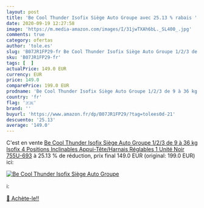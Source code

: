 ```yaml
---
layout: post
title: 'Be Cool Thunder Isofix Siège Auto Groupe avec 25.13 % rabais '
date: 2020-09-19 12:27:58
image: 'https://m.media-amazon.com/images/I/31jwTXAh6bL._SL400_.jpg'
comments: true
category: ofertas
author: 'tole.es'
slug: 'B07JR1FP29-fr Be Cool Thunder Isofix Siège Auto Groupe 1/2/3 de 9 à 36...'
sku: 'B07JR1FP29-fr'
tags: [  ]
actualPrice: 149.0 EUR
currency: EUR
price: 149.0
comparePrice: 199.0 EUR
prodname: 'Be Cool Thunder Isofix Siège Auto Groupe 1/2/3 de 9 à 36 kg Isofix 4 Positions Inclinables Appui-Tête/Harnais Réglables 1 Unité  Noir 755U-693'
country: 'fr'
flag: '🇫🇷'
brand: ''
buyurl: 'https://www.amazon.fr/dp/B07JR1FP29/?tag=tolees0d-21'
descuento: '25.13'
average: '149.0'
---
```


C'est en vente [Be Cool Thunder Isofix Siège Auto Groupe 1/2/3 de 9 à 36 kg Isofix 4 Positions Inclinables Appui-Tête/Harnais Réglables 1 Unité  Noir 755U-693](https://www.amazon.fr/dp/B07JR1FP29/?tag=tolees0d-21)  à  25.13 % de réduction, prix final  149.0 EUR (original: 199.0 EUR) ici:

[![Be Cool Thunder Isofix Siège Auto Groupe](https://m.media-amazon.com/images/I/31jwTXAh6bL._SL400_.jpg)](https://www.amazon.fr/dp/B07JR1FP29/?tag=tolees0d-21)

ℹ️:


[🛒 Achète-le!!](https://www.amazon.fr/dp/B07JR1FP29/?tag=tolees0d-21)
